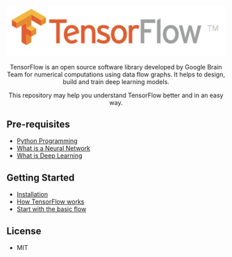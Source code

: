 <div align="center">
  <img src="https://github.com/gargraghav/tensorflow/blob/master/Images/TF_logo.JPG"><br>

TensorFlow is an open source software library developed by Google Brain Team for numerical computations using data flow graphs. It helps to design, build and train deep learning models.

This repository may help you understand TensorFlow better and in an easy way.
</div>

## Pre-requisites
* [Python Programming](https://www.codecademy.com/learn/python)
* [What is a Neural Network](https://www.youtube.com/watch?v=P2HPcj8lRJE)
* [What is Deep Learning](https://www.youtube.com/watch?v=SQ67NBCLV98)

## Getting Started
* [Installation](https://github.com/gargraghav/tensorflow/blob/master/Documentation.pdf)
* [How TensorFlow works](https://github.com/gargraghav/tensorflow/blob/master/Learning%20Tensorflow/Working_of_TensorFlow.ipynb)
* [Start with the basic flow](https://github.com/gargraghav/tensorflow/tree/master/Learning%20Tensorflow)

## License

* MIT
